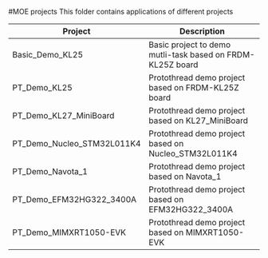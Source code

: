 #MOE projects
This folder contains applications of different projects
   
Project                    | Description   
-------------------------- | ------------
Basic_Demo_KL25            | Basic project to demo mutli-task based on FRDM-KL25Z board
PT_Demo_KL25               | Protothread demo project based on FRDM-KL25Z board
PT_Demo_KL27_MiniBoard     | Protothread demo project based on KL27_MiniBoard
PT_Demo_Nucleo_STM32L011K4 | Protothread demo project based on Nucleo_STM32L011K4
PT_Demo_Navota_1           | Protothread demo project based on Navota_1
PT_Demo_EFM32HG322_3400A   | Protothread demo project based on EFM32HG322_3400A
PT_Demo_MIMXRT1050-EVK     | Protothread demo project based on MIMXRT1050-EVK
